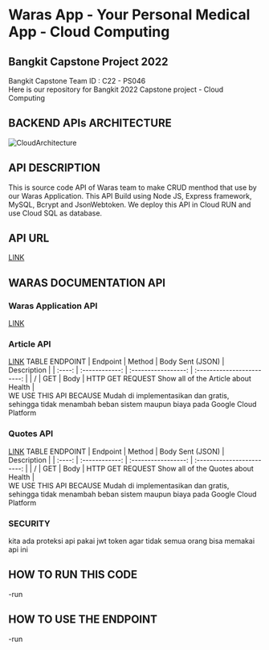 # Waras App - Your Personal Medical App - Cloud Computing

## Bangkit Capstone Project 2022

Bangkit Capstone Team ID : C22 - PS046 <br>
Here is our repository for Bangkit 2022 Capstone project - Cloud Computing

## BACKEND APIs ARCHITECTURE
![CloudArchitecture](https://github.com/yuliusius1/waras-bangkit-capstone-2022/blob/main/assets/cloud_architecture.png)

## API DESCRIPTION
This is source code API of Waras team to make CRUD menthod that use by our Waras Application. This API Build using Node JS, Express framework, MySQL, Bcrypt and JsonWebtoken. We deploy this API in Cloud RUN and use Cloud SQL as database.

## API URL
[LINK](https://data-waras-api-service-hgz3km73yq-et.a.run.app/)

## WARAS DOCUMENTATION API
### Waras Application API
[LINK](https://documenter.getpostman.com/view/21187908/Uz5CLHqp)

### Article API
[LINK](https://newsapi.org/docs/endpoints/everything)
TABLE ENDPOINT
|  Endpoint |  Method	     |       Body Sent (JSON) |           Description          |
| :----: | :------------: | :-----------------: | :------------------------: |
| / | GET   | Body      | HTTP GET REQUEST Show all of the Article about Health  |
<br>
WE USE THIS API BECAUSE Mudah di implementasikan dan gratis, sehingga tidak menambah beban sistem maupun biaya pada Google Cloud Platform

### Quotes API
[LINK](https://rapidapi.com/karanp41-eRiF1pYLK1P/api/world-of-quotes/)
TABLE ENDPOINT
|  Endpoint |  Method	     |       Body Sent (JSON) |           Description          |
| :----: | :------------: | :-----------------: | :------------------------: |
| / | GET   | Body      | HTTP GET REQUEST Show all of the Quotes about Health  |
<br>
WE USE THIS API BECAUSE Mudah di implementasikan dan gratis, sehingga tidak menambah beban sistem maupun biaya pada Google Cloud Platform

### SECURITY
kita ada proteksi api pakai jwt token agar tidak semua orang bisa memakai api ini
## HOW TO RUN THIS CODE
-run 
## HOW TO USE THE ENDPOINT
-run
